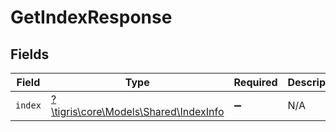 # GetIndexResponse


## Fields

| Field                                                                     | Type                                                                      | Required                                                                  | Description                                                               |
| ------------------------------------------------------------------------- | ------------------------------------------------------------------------- | ------------------------------------------------------------------------- | ------------------------------------------------------------------------- |
| `index`                                                                   | [?\tigris\core\Models\Shared\IndexInfo](../../models/shared/IndexInfo.md) | :heavy_minus_sign:                                                        | N/A                                                                       |